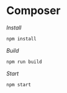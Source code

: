 # Composer

_Install_

```bash
npm install
```

_Build_

```bash
npm run build
```

_Start_

```bash
npm start
```

